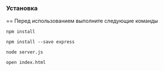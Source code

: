 ### Установка
== Перед использованием выполните следующие команды
```
npm install
```

```
npm install --save express
```

```
node server.js
```

```
open index.html
```